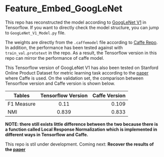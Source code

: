 # Feature_Embed_GoogLeNet
This repo has reconstructed the model according to [GoogLeNet V1](https://arxiv.org/abs/1409.4842) in Tensorflow. If you want to directly check the model structure, you can jump to `GoogLeNet_V1_Model.py` file. 

The weights are directly from the `.caffemodel` file according to [Caffe Repo](https://github.com/BVLC/caffe/tree/master/models/bvlc_googlenet). In addition, the performance has been tested against with `train_val.prototext` in the repo. As a result, the Tensorflow version in this repo can mirror the performance of caffe model. 

This Tensorflow version of GoogLeNet V1 has also been tested on Stanford Online Product Dataset for metric learning task according to the [paper](http://cvgl.stanford.edu/papers/song_cvpr16.pdf) where Caffe is used. On the validation set, the comparison between Tensorflow version and Caffe version is shown below. 

| Tables        | Tensorflow Version          | Caffe Version  |
| ------------- |:-------------:| -----:|
| F1 Measure      | 0.11 | 0.109 |
| NMI     | 0.839     |   0.833 |

**NOTE: there still exists little difference between the two because there is a function called Local Response Normalization which is implemented in different ways in Tensorflow and Caffe.**

This repo is stil under development. Coming next: **Recover the results of the [paper](https://arxiv.org/abs/1703.07464)**

